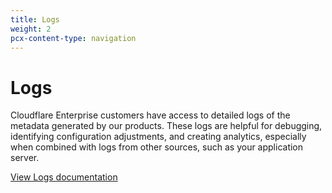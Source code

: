 ```yaml
---
title: Logs
weight: 2
pcx-content-type: navigation
---
```


# Logs

Cloudflare Enterprise customers have access to detailed logs of the metadata generated by our products. These logs are helpful for debugging, identifying configuration adjustments, and creating analytics, especially when combined with logs from other sources, such as your application server.

[View Logs documentation](/logs/get-started/enable-destinations)
